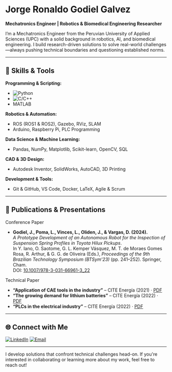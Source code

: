 # Jorge Ronaldo Godiel Galvez

**Mechatronics Engineer | Robotics & Biomedical Engineering Researcher**

I’m a Mechatronics Engineer from the Peruvian University of Applied Sciences (UPC) with a solid background in robotics, AI, and biomedical engineering. I build research-driven solutions to solve real-world challenges—always pushing technical boundaries and questioning established norms.

---

## 🔧 Skills & Tools

**Programming & Scripting:**
- ![Python](https://img.shields.io/badge/Python-3776AB?style=flat&logo=python&logoColor=white)
- ![C/C++](https://img.shields.io/badge/C/C++-00599C?style=flat&logo=cplusplus)
- MATLAB

**Robotics & Automation:**
- ROS (ROS1 & ROS2), Gazebo, RViz, SLAM
- Arduino, Raspberry Pi, PLC Programming

**Data Science & Machine Learning:**
- Pandas, NumPy, Matplotlib, Scikit-learn, OpenCV, SQL

**CAD & 3D Design:**
- Autodesk Inventor, SolidWorks, AutoCAD, 3D Printing

**Development & Tools:**
- Git & GitHub, VS Code, Docker, LaTeX, Agile & Scrum

---
## 📝 Publications & Presentations

 Conference Paper
 - **Godiel, J., Poma, L., Vinces, L., Oliden, J., & Vargas, D. (2024).**  
   *A Prototype Development of an Autonomous Robot for the Inspection of Suspension Spring Profiles in Toyota Hilux Pickups*.  
   In Y. Iano, O. Saotome, G. L. Kemper Vásquez, M. T. de Moraes Gomes Rosa, R. Arthur, & G. G. de Oliveira (Eds.), _Proceedings of the 9th Brazilian Technology Symposium (BTSym’23)_ (pp. 241–252). Springer, Cham.  
   DOI: [10.1007/978-3-031-66961-3_22](https://doi.org/10.1007/978-3-031-66961-3_22)

 Technical Paper
- **“Application of CAE tools in the industry”** – CITE Energía (2021) · [PDF](http://www.citeenergia.com.pe/wp-content/uploads/2022/02/ARTICULO-FEBR-2022-1.pdf)  
- **“The growing demand for lithium batteries”** – CITE Energía (2022) · [PDF](http://www.citeenergia.com.pe/wp-content/uploads/2022/02/Creciente-demanda-de-las-baterias-de-litio.pdf)  
- **“PLCs in the electrical industry”** – CITE Energía (2022) · [PDF](http://www.citeenergia.com.pe/wp-content/uploads/2022/04/ARTICULO-5.pdf)  

---

## 🌐 Connect with Me

[![LinkedIn](https://img.shields.io/badge/LinkedIn-0A66C2?style=flat&logo=linkedin&logoColor=white)](https://www.linkedin.com/in/jorge-ronaldo-godiel-galvez)
[![Email](https://img.shields.io/badge/Email-jgodiel96%40gmail.com-D14836?style=flat&logo=gmail&logoColor=white)](mailto:jgodiel96@gmail.com)


---

I develop solutions that confront technical challenges head-on. If you're interested in collaborating or learning more about my work, feel free to reach out!

